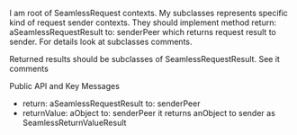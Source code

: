 I am root of SeamlessRequest contexts.
My subclasses represents specific kind of request sender contexts. They should implement method 
	return: aSeamlessRequestResult to: senderPeer
which returns request result to sender. 
For details look at subclasses comments.

Returned results should be subclasses of SeamlessRequestResult. See it comments

Public API and Key Messages

- return: aSeamlessRequestResult to: senderPeer
- returnValue: aObject to: senderPeer
	it returns anObject to sender as SeamlessReturnValueResult
